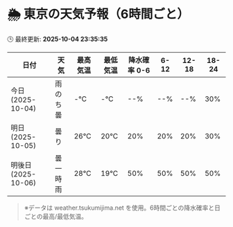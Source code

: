 # 🌦️ 東京の天気予報（6時間ごと）

🕒 最終更新: **2025-10-04 23:35:35**

| 日付 | 天気 | 最高気温 | 最低気温 | 降水確率 0-6 | 6-12 | 12-18 | 18-24 |
|------|------|----------|----------|------------|------|------|------|
| 今日 (2025-10-04) | 雨のち曇 | -℃ | -℃ | --% | --% | --% | 30% |
| 明日 (2025-10-05) | 曇り | 26℃ | 20℃ | 20% | 20% | 20% | 30% |
| 明後日 (2025-10-06) | 曇一時雨 | 28℃ | 19℃ | 50% | 50% | 50% | 50% |

> ※データは weather.tsukumijima.net を使用。6時間ごとの降水確率と日ごとの最高/最低気温。
